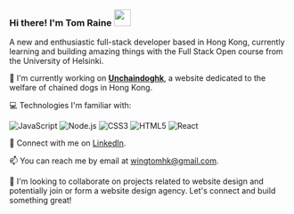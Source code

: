 ### Hi there! I'm Tom Raine <img src="https://raw.githubusercontent.com/MartinHeinz/MartinHeinz/master/wave.gif" width="30px">

A new and enthusiastic full-stack developer based in Hong Kong, currently learning and building amazing things with the Full Stack Open course from the University of Helsinki.

🚀 I'm currently working on **[Unchaindoghk](https://unchaindoghk.com)**, a website dedicated to the welfare of chained dogs in Hong Kong.

💻 Technologies I'm familiar with:

<img src="https://img.shields.io/badge/JavaScript-F7DF1E?style=for-the-badge&logo=javascript&logoColor=black" alt="JavaScript">
<img src="https://img.shields.io/badge/Node.js-339933?style=for-the-badge&logo=nodedotjs&logoColor=white" alt="Node.js">
<img src="https://img.shields.io/badge/CSS3-1572B6?style=for-the-badge&logo=css3&logoColor=white" alt="CSS3">
<img src="https://img.shields.io/badge/HTML5-E34F26?style=for-the-badge&logo=html5&logoColor=white" alt="HTML5">
<img src="https://img.shields.io/badge/React-61DAFB?style=for-the-badge&logo=react&logoColor=black" alt="React">

🔗 Connect with me on [LinkedIn](https://www.linkedin.com/in/tom-raine-hk/).

📫 You can reach me by email at [wingtomhk@gmail.com](mailto:wingtomhk@gmail.com).

🤝 I'm looking to collaborate on projects related to website design and potentially join or form a website design agency. Let's connect and build something great!
